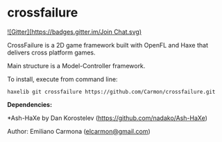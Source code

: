 crossfailure
============
[![Gitter](https://badges.gitter.im/Join Chat.svg)](https://gitter.im/Carmon/crossfailure?utm_source=badge&utm_medium=badge&utm_campaign=pr-badge&utm_content=badge)

CrossFailure is a 2D game framework built with OpenFL and Haxe that delivers cross platform games.

Main structure is a Model-Controller framework.

To install, execute from command line:
	
	haxelib git crossfailure https://github.com/Carmon/crossfailure.git

**Dependencies:**

*Ash-HaXe by Dan Korostelev (https://github.com/nadako/Ash-HaXe)

Author: Emiliano Carmona (elcarmon@gmail.com)
